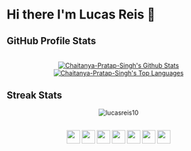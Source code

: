 # Hi there I'm Lucas Reis 👋


## GitHub Profile Stats
 <div align="center">
   
  <br/>
      <a href="https://github.com/Chaitanya-Pratap-Singh/github-readme-stats"><img alt="Chaitanya-Pratap-Singh's Github Stats" src="https://github-readme-stats.vercel.app/api?username=lucasreis10&show_icons=true&count_private=true&theme=react&hide_border=true&bg_color=0D1117" /></a>
    <a href="https://github.com/lucasreis10/github-readme-stats"><img alt="Chaitanya-Pratap-Singh's Top Languages" src="https://github-readme-stats.vercel.app/api/top-langs/?username=lucasreis10&langs_count=8&count_private=true&layout=compact&theme=react&hide_border=true&bg_color=0D1117" /></a>
    <br/>

</div>

## Streak Stats
<div align="center"> 
 <p align="center"><img src="https://github-readme-streak-stats.herokuapp.com/?user=lucasreis10&theme=react&hide_border=true&bg_color=0D1117" alt="lucasreis10" /></p>
</div>

<div align="center" style="display: inline_block"><br>
  <img align="center" height="30" width="30" src="https://cdn.jsdelivr.net/gh/devicons/devicon/icons/javascript/javascript-original.svg" />
  <img align="center" height="30" width="30" src="https://cdn.jsdelivr.net/gh/devicons/devicon/icons/vuejs/vuejs-original.svg" />
  <img align="center" height="30" width="30" src="https://cdn.jsdelivr.net/gh/devicons/devicon/icons/react/react-original.svg" />
  <img align="center" height="30" width="30" src="https://cdn.jsdelivr.net/gh/devicons/devicon/icons/nodejs/nodejs-original.svg" />
  <img align="center" height="30" width="30" src="https://cdn.jsdelivr.net/gh/devicons/devicon/icons/java/java-original-wordmark.svg" />
  <img align="center" height="30" width="30" src="https://cdn.jsdelivr.net/gh/devicons/devicon/icons/spring/spring-original.svg" />
  <img align="center" height="30" width="30" src="https://cdn.jsdelivr.net/gh/devicons/devicon/icons/kotlin/kotlin-original.svg" />
</div>

 ##
